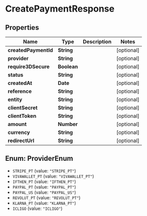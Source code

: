 # CreatePaymentResponse

## Properties
Name | Type | Description | Notes
------------ | ------------- | ------------- | -------------
**createdPaymentId** | **String** |  | [optional] 
**provider** | **String** |  | [optional] 
**require3DSecure** | **Boolean** |  | [optional] 
**status** | **String** |  | [optional] 
**createdAt** | **Date** |  | [optional] 
**reference** | **String** |  | [optional] 
**entity** | **String** |  | [optional] 
**clientSecret** | **String** |  | [optional] 
**clientToken** | **String** |  | [optional] 
**amount** | **Number** |  | [optional] 
**currency** | **String** |  | [optional] 
**redirectUrl** | **String** |  | [optional] 

<a name="ProviderEnum"></a>
## Enum: ProviderEnum

* `STRIPE_PT` (value: `"STRIPE_PT"`)
* `VIVAWALLET_PT` (value: `"VIVAWALLET_PT"`)
* `IFTHEN_PT` (value: `"IFTHEN_PT"`)
* `PAYPAL_PT` (value: `"PAYPAL_PT"`)
* `PAYPAL_US` (value: `"PAYPAL_US"`)
* `REVOLUT_PT` (value: `"REVOLUT_PT"`)
* `KLARNA_PT` (value: `"KLARNA_PT"`)
* `ICLIGO` (value: `"ICLIGO"`)

